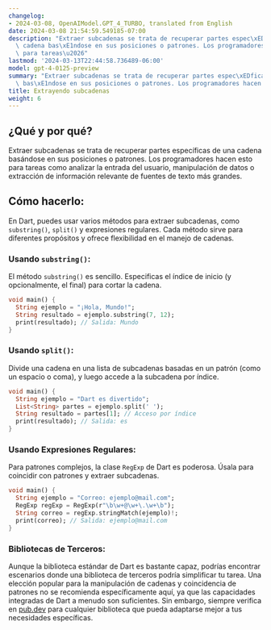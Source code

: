 ```yaml
---
changelog:
- 2024-03-08, OpenAIModel.GPT_4_TURBO, translated from English
date: 2024-03-08 21:54:59.549185-07:00
description: "Extraer subcadenas se trata de recuperar partes espec\xEDficas de una\
  \ cadena bas\xE1ndose en sus posiciones o patrones. Los programadores hacen esto\
  \ para tareas\u2026"
lastmod: '2024-03-13T22:44:58.736489-06:00'
model: gpt-4-0125-preview
summary: "Extraer subcadenas se trata de recuperar partes espec\xEDficas de una cadena\
  \ bas\xE1ndose en sus posiciones o patrones. Los programadores hacen esto para tareas\u2026"
title: Extrayendo subcadenas
weight: 6
---
```


## ¿Qué y por qué?
Extraer subcadenas se trata de recuperar partes específicas de una cadena basándose en sus posiciones o patrones. Los programadores hacen esto para tareas como analizar la entrada del usuario, manipulación de datos o extracción de información relevante de fuentes de texto más grandes.

## Cómo hacerlo:
En Dart, puedes usar varios métodos para extraer subcadenas, como `substring()`, `split()` y expresiones regulares. Cada método sirve para diferentes propósitos y ofrece flexibilidad en el manejo de cadenas.

### Usando `substring()`:
El método `substring()` es sencillo. Especificas el índice de inicio (y opcionalmente, el final) para cortar la cadena.

```dart
void main() {
  String ejemplo = "¡Hola, Mundo!";
  String resultado = ejemplo.substring(7, 12);
  print(resultado); // Salida: Mundo
}
```

### Usando `split()`:
Divide una cadena en una lista de subcadenas basadas en un patrón (como un espacio o coma), y luego accede a la subcadena por índice.

```dart
void main() {
  String ejemplo = "Dart es divertido";
  List<String> partes = ejemplo.split(' ');
  String resultado = partes[1]; // Acceso por índice
  print(resultado); // Salida: es
}
```

### Usando Expresiones Regulares:
Para patrones complejos, la clase `RegExp` de Dart es poderosa. Úsala para coincidir con patrones y extraer subcadenas.

```dart
void main() {
  String ejemplo = "Correo: ejemplo@mail.com";
  RegExp regExp = RegExp(r"\b\w+@\w+\.\w+\b");
  String correo = regExp.stringMatch(ejemplo)!;
  print(correo); // Salida: ejemplo@mail.com
}
```

### Bibliotecas de Terceros:
Aunque la biblioteca estándar de Dart es bastante capaz, podrías encontrar escenarios donde una biblioteca de terceros podría simplificar tu tarea. Una elección popular para la manipulación de cadenas y coincidencia de patrones no se recomienda específicamente aquí, ya que las capacidades integradas de Dart a menudo son suficientes. Sin embargo, siempre verifica en [pub.dev](https://pub.dev) para cualquier biblioteca que pueda adaptarse mejor a tus necesidades específicas.
